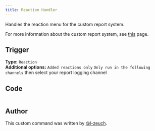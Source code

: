 ```yaml
---
title: Reaction Handler
---
```


Handles the reaction menu for the custom report system.

For more information about the custom report system, see [this](overview) page.

## Trigger

**Type:** `Reaction`<br />
**Additional options:** `Added reactions only` `Only run in the following channels` then select your report logging channel

## Code

```gotmpl file=../../../../src/moderation/report_system/reaction_handler.go.tmpl

```

## Author

This custom command was written by [@l-zeuch](https://github.com/l-zeuch).

